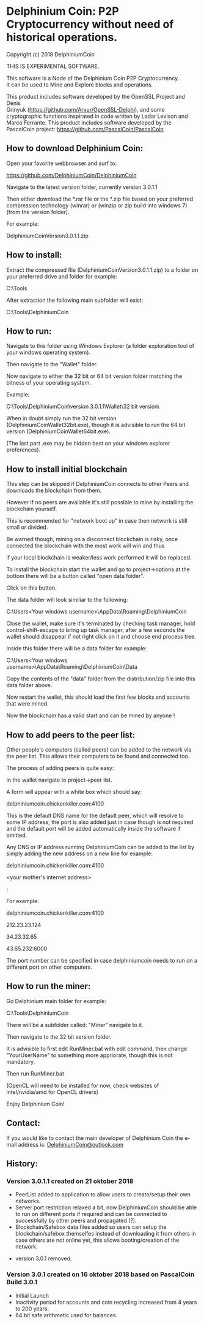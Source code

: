 # Delphinium Coin: P2P Cryptocurrency without need of historical operations.  
  
Copyright (c) 2018 DelphiniumCoin
  
THIS IS EXPERIMENTAL SOFTWARE. 
  
This software is a Node of the Delphinium Coin P2P Cryptocurrency.  
It can be used to Mine and Explore blocks and operations.  
  
This product includes software developed by the OpenSSL Project and Denis  
Grinyuk (https://github.com/Arvur/OpenSSL-Delphi), and some  
cryptographic functions inspirated in code written by Ladar Levison and   
Marco Ferrante. 
This product includes software developed by the PascalCoin project:
https://github.com/PascalCoin/PascalCoin

## How to download Delphinium Coin:

Open your favorite webbrowser and surf to:

https://github.com/DelphiniumCoin/DelphiniumCoin

Navigate to the latest version folder, currently version 3.0.1.1

Then either download the *.rar file or the *.zip file based on your preferred compression technology (winrar) or (winzip or zip build into windows 7) (from the version folder).

For example:

DelphiniumCoinVersion3.0.1.1.zip

## How to install:

Extract the compressed file (DelphiniumCoinVersion3.0.1.1.zip) to a folder on your preferred drive and folder for example:

C:\Tools

After extraction the following main subfolder will exist:

C:\Tools\DelphiniumCoin

## How to run:

Navigate to this folder using Windows Explorer (a folder exploration tool of your windows operating system).

Then navigate to the "Wallet" folder.

Now navigate to either the 32 bit or 64 bit version folder matching the bitness of your operating system.

Example:

C:\Tools\DelphiniumCoin\version 3.0.1.1\Wallet\32 bit version\

When in doubt simply run the 32 bit version (DelphiniumCoinWallet32bit.exe), though it is advisible to run the 64 bit version (DelphiniumCoinWallet64bit.exe).

(The last part .exe may be hidden best on your windows explorer preferences).

## How to install initial blockchain

This step can be skipped if DelphiniumCoin connects to other Peers and downloads the blockchain from them.

However if no peers are available it's still possible to mine by installing the blockchain yourself.

This is recommended for "network boot up" in case then network is still small or divided.

Be warned though, mining on a disconnect blockchain is risky, once connected the blockchain with the most work will win and thus

if your local blockchain is weaker/less work performed it will be replaced.

To install the blockchain start the wallet and go to project->options at the bottom there will be a button called "open data folder".

Click on this button.

The data folder will look similiar to the following:

C:\Users\<Your windows username>\AppData\Roaming\DelphiniumCoin

Close the wallet, make sure it's terminated by checking task manager, hold control-shift-escape to bring up task manager, after a few seconds the wallet should disappear
if not right click on it and choose end process tree.

Inside this folder there will be a data folder for example:

C:\Users\<Your windows username>\AppData\Roaming\DelphiniumCoin\Data

Copy the contents of the "data" folder from the distribution/zip file into this data folder above.

Now restart the wallet, this should load the first few blocks and accounts that were mined.

Now the blockchain has a valid start and can be mined by anyone !

## How to add peers to the peer list:

Other people's computers (called peers) can be added to the network via the peer list. This allows their computers to be found and connected too.

The process of adding peers is quite easy:

In the wallet navigate to project->peer list.

A form will appear with a white box which should say:

delphiniumcoin.chickenkiller.com:4100

This is the default DNS name for the default peer, which will resolve to some IP address, the port is also added just in case though is not required and the default port will
be added automatically inside the software if omitted.

Any DNS or IP address running DelphiniumCoin can be added to the list by simply adding the new address on a new line for example:

delphiniumcoin.chickenkiller.com:4100

<your neighbours internet address>

<your mother's internet address>

<something special>:<port>


For example:

delphiniumcoin.chickenkiller.com:4100

212.23.23.124

34.23.32.65

43.65.232:6000

The port number can be specified in case delphiniumcoin needs to run on a different port on other computers.

## How to run the miner:

Go Delphinium main folder for example:

C:\Tools\DelphiniumCoin

There will be a subfolder called: "Miner" navigate to it.

Then navigate to the 32 bit version folder.

It is advisible to first edit RunMiner.bat with edit command, then change "YourUserName" to something more appriorate, though this is not mandatory.

Then run RunMiner.bat

(OpenCL will need to be installed for now, check websites of intel/nvidia/amd for OpenCL drivers)
 
Enjoy Delphinium Coin!
  
## Contact:

If you would like to contact the main developer of Delphinium Coin the e-mail address is: DelphiniumCoin@outlook.com

## History:  

### Version 3.0.1.1 created on 21 oktober 2018
+ PeerList added to application to allow users to create/setup their own networks.
+ Server port restriction relaxed a bit, now DelphiniumCoin should be able to run on different ports if required and can be connected to successfully by other peers and propagated (?).
+ Blockchain/Safebox data files added so users can setup the blockchain/safebox themselfes instead of downloading it from others in case others are not online yet, this allows
  booting/creation of the network.
- version 3.0.1 removed.

### Version 3.0.1 created on 16 oktober 2018 based on PascalCoin Build 3.0.1
+ Initial Launch
+ Inactivity period for accounts and coin recycling increased from 4 years to 200 years.
+ 64 bit safe arithmetic used for balances.

